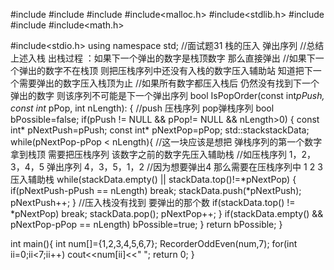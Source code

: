 #include<iostream>
#include<string>
#include<vector>
#include<malloc.h>
#include<stdlib.h>
#include<queue>
#include<stack>
#include<math.h>

#include<stdio.h>
using namespace std;
//面试题31 栈的压入 弹出序列
//总结上述入栈 出栈过程 ：如果下一个弹出的数字是栈顶数字 那么直接弹出
//如果下一个弹出的数字不在栈顶 则把压栈序列中还没有入栈的数字压入辅助站 知道把下一个需要弹出的数字压入栈顶为止
//如果所有数字都压入栈后 仍然没有找到下一个弹出的数字 则该序列不可能是下一个弹出序列
bool IsPopOrder(const int*pPush, const int* pPop, int nLength):
{
    //push 压栈序列 pop弹栈序列
    bool bPossible=false;
    if(pPush != NULL && pPop!= NULL && nLength>0)
    {
        const int* pNextPush=pPush;
        const int* pNextPop=pPop;
        std::stack<int>stackData;
        while(pNextPop-pPop < nLength){
            //这一块应该是想把 弹栈序列的第一个数字拿到栈顶 需要把压栈序列 该数字之前的数字先压入辅助栈
            //如压栈序列 1，2，3，4，5 弹出序列 4，3，5，1，2
            //因为想要弹出4 那么需要在压栈序列中 1 2 3 压入辅助栈
            while(stackData.empty() || stackData.top()!=*pNextPop)
            {
                if(pNextPush-pPush == nLength)
                    break;
                stackData.push(*pNextPush);
                pNextPush++;
            }
            //压入栈没有找到 要弹出的那个数
            if(stackData.top() != *pNextPop)
                break;
            stackData.pop();
            pNextPop++;
        }
        if(stackData.empty() && pNextPop-pPop == nLength)
            bPossible=true;
    }
    return bPossible;
}
    
int main(){
    int num[]={1,2,3,4,5,6,7};
    RecorderOddEven(num,7);
    for(int ii=0;ii<7;ii++)
        cout<<num[ii]<<" ";
    return 0;
}


